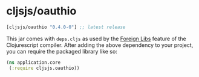 # cljsjs/oauthio

[](dependency)
```clojure
[cljsjs/oauthio "0.4.0-0"] ;; latest release
```
[](/dependency)

This jar comes with `deps.cljs` as used by the [Foreign Libs][flibs]
feature
of the Clojurescript compiler. After adding the above dependency to
your project, you can require the packaged library like so:

```clojure
(ns application.core
 (:require cljsjs.oauthio))
```

[flibs]:
https://github.com/clojure/clojurescript/wiki/Foreign-Dependencies
